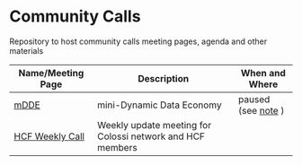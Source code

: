 # Community Calls

Repository to host community calls meeting pages, agenda and other materials

Name/Meeting Page|Description|When and Where
-----------------|-----------|--------------
[mDDE](mDDE/README.md) | mini-Dynamic Data Economy | paused (see [note](mDDE/README.md) )
[HCF Weekly Call](hcf-weekly.md) | Weekly update meeting for Colossi network and HCF members | 
